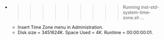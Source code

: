 * >>>>>>>>> Running inst-std-system-time-zone.sh ...
  * Insert Time Zone menu in Administration.
  * Disk size = 3451624K. Space Used = 4K. Runtime = 00:00:00:01.
